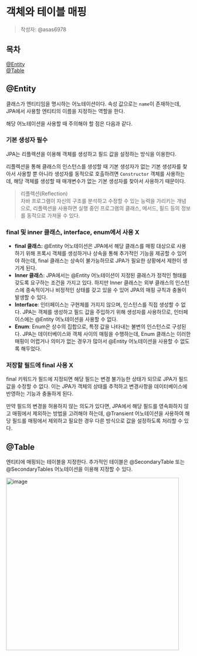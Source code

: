 # 객체와 테이블 매핑
> 작성자: @asas6978

## 목차
[@Entity](@Entity) <br>
[@Table](@Table)


## @Entity
클래스가 엔티티임을 명시하는 어노테이션이다.
속성 값으로는 `name`이 존재하는데, JPA에서 사용할 엔티티의 이름을 지정하는 역할을 한다.

해당 어노테이션을 사용할 때 주의해야 할 점은 다음과 같다.

### 기본 생성자 필수
JPA는 리플렉션을 이용해 객체를 생성하고 필드 값을 설정하는 방식을 이용한다.

리플렉션을 통해 클래스의 인스턴스를 생성할 때 기본 생성자가 없는 기본 생성자를 찾아서 사용할 뿐 아니라 생성자를 동적으로 호출하려면 `Constructor` 객체를 사용하는데, 해당 객체를 생성할 때 매개변수가 없는 기본 생성자를 찾아서 사용하기 때문이다.

> 리플렉션(Reflection) <br>
>  자바 프로그램이 자신의 구조를 분석하고 수정할 수 있는 능력을 가리키는 개념으로, 리플렉션을 사용하면 실행 중인 프로그램의 클래스, 메서드, 필드 등의 정보를 동적으로 가져올 수 있다.


### final 및 inner 클래스, interface, enum에서 사용 X
- **final 클래스**: @Entity 어노테이션은 JPA에서 해당 클래스를 매핑 대상으로 사용하기 위해 프록시 객체를 생성하거나 상속을 통해 추가적인 기능을 제공할 수 있어야 하는데, final 클래스는 상속이 불가능하므로 JPA가 필요한 상황에서 제한이 생기게 된다.
- **Inner 클래스**: JPA에서는 @Entity 어노테이션이 지정된 클래스가 정적인 형태를 갖도록 요구하는 조건을 가지고 있다. 하지만 Inner 클래스는 외부 클래스의 인스턴스에 종속적이거나 비정적인 상태를 갖고 있을 수 있어 JPA의 매핑 규칙과 충돌이 발생할 수 있다.
- **Interface**: 인터페이스는 구현체를 가지지 않으며, 인스턴스를 직접 생성할 수 없다. JPA는 객체를 생성하고 필드 값을 주입하기 위해 생성자를 사용하므로, 인터페이스에는 @Entity 어노테이션을 사용할 수 없다.
- **Enum**: Enum은 상수의 집합으로, 특정 값을 나타내는 불변의 인스턴스로 구성된다. JPA는 데이터베이스와 객체 사이의 매핑을 수행하는데, Enum 클래스는 이러한 매핑이 어렵거나 의미가 없는 경우가 많아서 @Entity 어노테이션을 사용할 수 없도록 해두었다.
  
### 저장할 필드에 final 사용 X
final 키워드가 필드에 지정되면 해당 필드는 변경 불가능한 상태가 되므로 JPA가 필드 값을 수정할 수 없다. 이는 JPA가 객체의 상태를 추적하고 변경사항을 데이터베이스에 반영하는 기능과 충돌하게 된다.

만약 필드의 변경을 허용하지 않는 의도가 있다면, JPA에서 해당 필드를 영속화하지 않고 매핑에서 제외하는 방법을 고려해야 하는데, @Transient 어노테이션을 사용하여 해당 필드를 매핑에서 제외하고 필요한 경우 다른 방식으로 값을 설정하도록 처리할 수 있다.


## @Table
엔티티에 매핑되는 테이블을 지정한다. 추가적인 테이블은 @SecondaryTable 또는 @SecondaryTables 어노테이션을 이용해 지정할 수 있다.

<img width="471" alt="image" src="https://github.com/luke0408/study_for_jpa_basic/assets/77332981/324562f6-99bf-4fb0-8525-ce850c02dc65">
